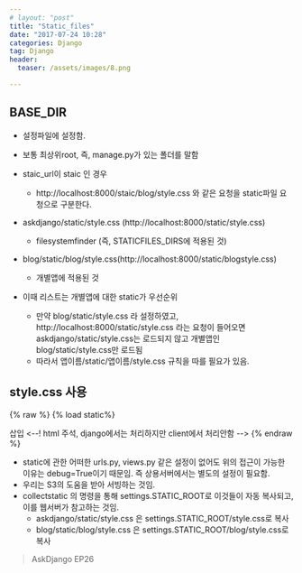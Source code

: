 ```yaml
---
# layout: "post"
title: "Static_files"
date: "2017-07-24 10:28"
categories: Django
tag: Django
header:
  teaser: /assets/images/8.png

---
```


## BASE_DIR
  - 설정파일에 설정함.
  - 보통 최상위root, 즉, manage.py가 있는 폴더를 말함

- staic_url이 staic 인 경우
  - http://localhost:8000/staic/blog/style.css 와 같은 요청을 static파일 요청으로 구분한다.

- askdjango/static/style.css (http://localhost:8000/static/style.css)
  - filesystemfinder (즉, STATICFILES_DIRS에 적용된 것)
- blog/static/blog/style.css(http://localhost:8000/static/blogstyle.css)
  - 개별앱에 적용된 것
- 이때 리스트는 개별앱에 대한 static가 우선순위
  - 만약 blog/static/style.css 라 설정하였고, http://localhost:8000/static/style.css 라는 요청이 들어오면 askdjango/static/style.css는 로드되지 않고 개별앱인 blog/static/style.css만 로드됨
  - 따라서 앱이름/static/앱이름/style.css 규칙을 따를 필요가 있음.

## style.css 사용
{% raw %}
{% load static%}
<link rel="stylesheet" href="{%static "style.css"%}"/> 삽입
<--! html 주석, django에서는 처리하지만 client에서 처리안함 -->
{% endraw %}

- static에 관한 어떠한 urls.py, views.py 같은 설정이 없어도 위의 접근이 가능한 이유는 debug=True이기 때문임. 즉 상용서버에서는 별도의 설정이 필요함.
- 우리는 S3의 도움을 받아 서빙하는 것임.
- collectstatic 의 명령을 통해 settings.STATIC_ROOT로 이것들이 자동 복사되고, 이를 웹서버가 참고하는 것임.
  -  askdjango/static/style.css 은 settings.STATIC_ROOT/style.css로 복사
  - blog/static/blog/style.css 은 settings.STATIC_ROOT/blog/style.css로 복사

> AskDjango EP26
